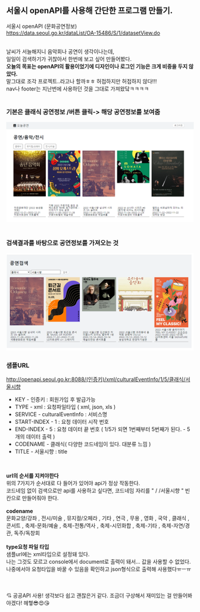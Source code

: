## 서울시 openAPI를 사용해 간단한 프로그램 만들기.<br>
서울시 openAPI (문화공연정보) <br>
https://data.seoul.go.kr/dataList/OA-15486/S/1/datasetView.do
<br>
<br>

날씨가 서늘해지니 음악회나 공연이 생각이나는데,<br> 
일일이 검색하기가 귀찮아서 한번에 보고 싶어 만들어봤다. <br>
**오늘의 목표는 openAPI의 활용이었기에 디자인이나 로그인 기능은 크게 비중을 두지 않았다.**<br>
말그대로 조각 프로젝트..라고나 할까ㅎㅎ 허접하지만 허접하지 않다!!!<br>
nav나 footer는 지난번에 사용하던 것을 그대로 가져왔닼ㅋㅋㅋㅋ<br>
<br>

### 기본은 클래식 공연정보 /버튼 클릭-> 해당 공연정보를 보여줌<br>
![img.png](img.png)
<br>
<br>


### 검색결과를 바탕으로 공연정보를 가져오는 것<br>
![img_1.png](img_1.png)
<br>

### 샘플URL<br>

http://openapi.seoul.go.kr:8088/(인증키)/xml/culturalEventInfo/1/5/클래식/서울시향 <br>

- KEY - 인증키 : 회원가입 후 발급가능 
- TYPE - xml : 요청파일타입 ( xml, json, xls )
- SERVICE - culturalEventInfo : 서비스명
- START-INDEX - 1 : 요청 데이터 시작 번호
- END-INDEX - 5 : 요청 데이터 끝 번호 ( 1/5가 되면 1번째부터 5번째가 된다. - 5개의 데이터 출력 ) 
- CODENAME - 클래식( 다양한 코드네임이 있다. 대분류 느낌 )
- TITLE - 서울시향 : title<br>
<br>

**url의 순서를 지켜야한다**<br>
위의 7가지가 순서대로 다 들어가 있어야 api가 정상 작동한다. <br>
코드네임 없이 검색으로만 api를 사용하고 싶다면, 코드네임 자리를 "  / /서울시향 " 빈칸으로 만들어줘야 한다.<br>
<br>
**codename**<br>
문화교양/강좌 , 전시/미술 , 뮤지컬/오페라 , 기타 , 연극 , 무용 , 영화 , 국악 , 클래식 , 콘서트 , 축제-문화/예술 ,
축제-전통/역사 , 축제-시민화합 , 축제-기타 , 축제-자연/경관, 독주/독창회 <br>
<br>
**type요청 파일 타입**<br>
샘플url에는 xml타입으로 설정돼 있다.<br>
나는 그것도 모르고 console에서 document로 출력이 돼서... 값을 사용할 수 없었다.<br>
나중에서야 요청타입을 바꿀 수 있음을 확인하고 json형식으로 출력해 사용했다ㅠㅡㅠ<br>
<br>
<br>
<br>
💘 공공API 사용! 생각보다 쉽고 괜찮은거 같다. 조금더 구상해서 재미있는 걸 만들어봐야겠다! 헤헿😎😍😘<br>

